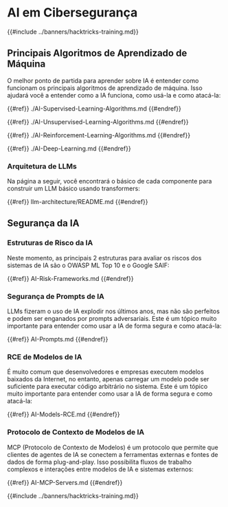 # AI em Cibersegurança

{{#include ../banners/hacktricks-training.md}}

## Principais Algoritmos de Aprendizado de Máquina

O melhor ponto de partida para aprender sobre IA é entender como funcionam os principais algoritmos de aprendizado de máquina. Isso ajudará você a entender como a IA funciona, como usá-la e como atacá-la:

{{#ref}}
./AI-Supervised-Learning-Algorithms.md
{{#endref}}

{{#ref}}
./AI-Unsupervised-Learning-Algorithms.md
{{#endref}}

{{#ref}}
./AI-Reinforcement-Learning-Algorithms.md
{{#endref}}

{{#ref}}
./AI-Deep-Learning.md
{{#endref}}

### Arquitetura de LLMs

Na página a seguir, você encontrará o básico de cada componente para construir um LLM básico usando transformers:

{{#ref}}
llm-architecture/README.md
{{#endref}}

## Segurança da IA

### Estruturas de Risco da IA

Neste momento, as principais 2 estruturas para avaliar os riscos dos sistemas de IA são o OWASP ML Top 10 e o Google SAIF:

{{#ref}}
AI-Risk-Frameworks.md
{{#endref}}

### Segurança de Prompts de IA

LLMs fizeram o uso de IA explodir nos últimos anos, mas não são perfeitos e podem ser enganados por prompts adversariais. Este é um tópico muito importante para entender como usar a IA de forma segura e como atacá-la:

{{#ref}}
AI-Prompts.md
{{#endref}}

### RCE de Modelos de IA

É muito comum que desenvolvedores e empresas executem modelos baixados da Internet, no entanto, apenas carregar um modelo pode ser suficiente para executar código arbitrário no sistema. Este é um tópico muito importante para entender como usar a IA de forma segura e como atacá-la:

{{#ref}}
AI-Models-RCE.md
{{#endref}}

### Protocolo de Contexto de Modelos de IA

MCP (Protocolo de Contexto de Modelos) é um protocolo que permite que clientes de agentes de IA se conectem a ferramentas externas e fontes de dados de forma plug-and-play. Isso possibilita fluxos de trabalho complexos e interações entre modelos de IA e sistemas externos:

{{#ref}}
AI-MCP-Servers.md
{{#endref}}

{{#include ../banners/hacktricks-training.md}}
